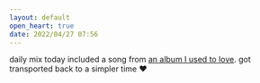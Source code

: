 ```yaml
---
layout: default
open_heart: true
date: 2022/04/27 07:56
---
```


daily mix today included a song from [an album I used to love](https://open.spotify.com/album/7ybrct8gCd1mWsHS32ID8w). got transported back to a simpler time ♥︎
